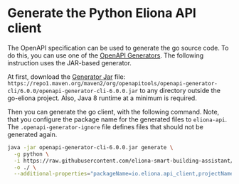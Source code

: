 # Generate the Python Eliona API client #

The OpenAPI specification can be used to generate the go source code. To do this, you can use one of the [OpenAPI Generators](https://openapi-generator.tech/). The following instruction uses the JAR-based generator.

At first, download the [Generator Jar](https://openapi-generator.tech/docs/installation#jar) file: `https://repo1.maven.org/maven2/org/openapitools/openapi-generator-cli/6.0.0/openapi-generator-cli-6.0.0.jar` to any directory outside the go-eliona project. Also, Java 8 runtime at a minimum is required.

Then you can generate the go client, with the following command. Note, that you configure the package name for the generated files to `eliona-api`. The `.openapi-generator-ignore` file defines files that should not be generated again.

```bash
java -jar openapi-generator-cli-6.0.0.jar generate \
  -g python \
  -i https://raw.githubusercontent.com/eliona-smart-building-assistant/eliona-api/develop/eliona-api-v2.yaml \
  -o ./ \
  --additional-properties="packageName=io.eliona.api_client,projectName=Python Eliona API client,packageVersion=1.0.0"
```